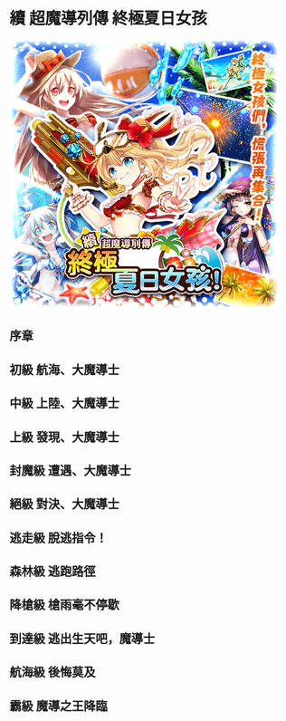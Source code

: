 # 續 超魔導列傳 終極夏日女孩

![](../.gitbook/assets/xu-chao-mo-dao-lie-chuan-zhong-ji-xia-ri-nv-hai.png)

## 序章

## 初級 航海、大魔導士

## 中級 上陸、大魔導士

## 上級 發現、大魔導士

## 封魔級 遭遇、大魔導士

## 絕級 對決、大魔導士

## 逃走級 脫逃指令！

## 森林級 逃跑路徑

## 降槍級 槍雨毫不停歇

## 到達級 逃出生天吧，魔導士

## 航海級 後悔莫及

## 霸級 魔導之王降臨

